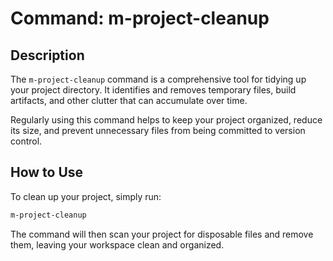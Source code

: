 # Command: m-project-cleanup

## Description

The `m-project-cleanup` command is a comprehensive tool for tidying up your project directory. It identifies and removes temporary files, build artifacts, and other clutter that can accumulate over time.

Regularly using this command helps to keep your project organized, reduce its size, and prevent unnecessary files from being committed to version control.

## How to Use

To clean up your project, simply run:

```bash
m-project-cleanup
```

The command will then scan your project for disposable files and remove them, leaving your workspace clean and organized.
